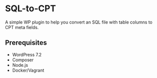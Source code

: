# SQL-to-CPT

A simple WP plugin to help you convert an SQL file with table columns to CPT meta fields.

## Prerequisites

- WordPress 7.2
- Composer
- Node.js
- Docker/Vagrant